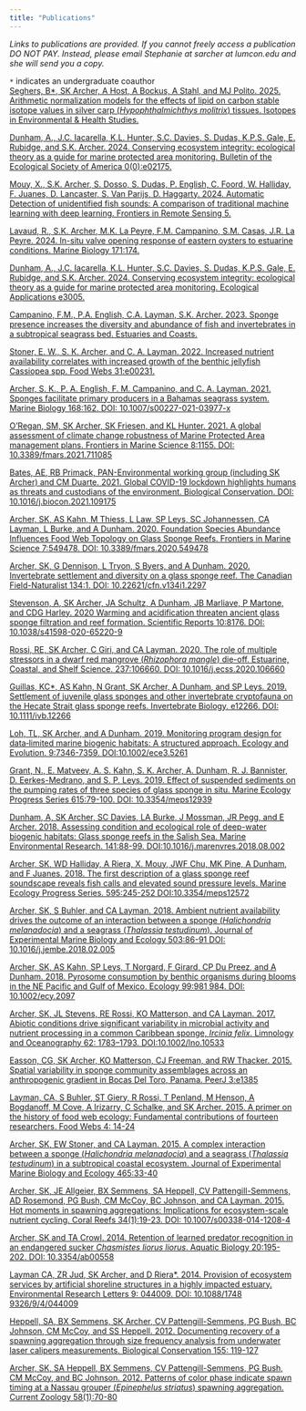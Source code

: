 ```yaml
---
title: "Publications"
---
```



*Links to publications are provided. If you cannot freely access a publication DO NOT PAY. Instead, please email Stephanie at sarcher at lumcon.edu and she will send you a copy.*  

`*` indicates an undergraduate coauthor  
[Seghers, B*, SK Archer, A Host, A Bockus, A Stahl, and MJ Polito. 2025. Arithmetic normalization models	for	the effects of lipid on carbon stable isotope values in silver carp (<i>Hypophthalmichthys molitrix</i>) tissues.	Isotopes in Environmental & Health Studies.](https://doi.org/10.1080/10256016.2024.2442364)  

[Dunham, A., J.C. Iacarella, K.L. Hunter, S.C. Davies, S. Dudas, K.P.S. Gale, E. Rubidge, and S.K. Archer. 2024. Conserving ecosystem integrity: ecological theory as a guide for marine protected area monitoring. Bulletin of the Ecological Society of America 0(0):e02175.](https://doi.org/10.1002/bes2.2175)  

[Mouy, X., S.K. Archer, S. Dosso, S. Dudas, P. English, C. Foord, W. Halliday, F. Juanes, D. Lancaster, S. Van Parijs, D. Haggarty. 2024. Automatic Detection of unidentified fish sounds: A comparison of traditional machine learning with deep learning. Frontiers in Remote Sensing 5.](https://doi.org/10.3389/frsen.2024.1439995)  

[Lavaud, R., S.K. Archer, M.K. La Peyre, F.M. Campanino, S.M. Casas, J.R. La Peyre. 2024. In-situ valve opening response of eastern oysters to estuarine conditions. Marine Biology 171:174.](https://doi.org/10.1007/s00227-024-04488-1)  

[Dunham, A., J.C. Iacarella, K.L. Hunter, S.C. Davies, S. Dudas, K.P.S. Gale, E. Rubidge, and S.K. Archer. 2024. Conserving ecosystem integrity: ecological theory as a guide for marine protected area monitoring. Ecological Applications e3005.](https://doi.org/10.1002/eap.3005)  

[Campanino, F.M., P.A. English, C.A. Layman, S.K. Archer. 2023. Sponge presence increases the diversity and abundance of fish and invertebrates in a subtropical seagrass bed. Estuaries and Coasts.](https://doi.org/10.1007/s12237-023-01186-x.)

[Stoner, E. W., S. K. Archer, and C. A. Layman. 2022. Increased nutrient availability correlates with increased growth of the benthic jellyfish Cassiopea spp. Food Webs 31:e00231.](https://www.sciencedirect.com/science/article/abs/pii/S2352249622000131)

[Archer, S. K., P. A. English, F. M. Campanino, and C. A. Layman. 2021. Sponges facilitate primary producers in a Bahamas seagrass system. Marine Biology 168:162. DOI: 10.1007/s00227-021-03977-x](https://link.springer.com/article/10.1007/s00227-021-03977-x)

[O’Regan, SM, SK Archer, SK Friesen, and KL Hunter. 2021. A global assessment of climate change robustness of Marine Protected Area management plans. Frontiers in Marine Science 8:1155. DOI: 10.3389/fmars.2021.711085](https://www.frontiersin.org/articles/10.3389/fmars.2021.711085/full)

[Bates, AE, RB Primack, PAN-Environmental working group (including SK Archer) and CM Duarte. 2021. Global COVID-19 lockdown highlights humans as threats and custodians of the environment. Biological Conservation. DOI: 10.1016/j.biocon.2021.109175](https://www.sciencedirect.com/science/article/abs/pii/S0006320721002275)
  
[Archer, SK, AS Kahn, M Thiess, L Law, SP Leys, SC Johannessen, CA Layman, L Burke, and A Dunham.	2020. Foundation Species Abundance Influences Food Web Topology on Glass Sponge Reefs. Frontiers in	Marine Science 7:549478. DOI: 10.3389/fmars.2020.549478](https://www.frontiersin.org/articles/10.3389/fmars.2020.549478/full)   

[Archer, SK, G Dennison, L Tryon, S Byers, and A Dunham. 2020. Invertebrate settlement and diversity	on a glass sponge reef. The Canadian Field-Naturalist 134:1. DOI: 10.22621/cfn.v134i1.2297](https://www.canadianfieldnaturalist.ca/index.php/cfn/article/view/2297)
  
[Stevenson, A, SK Archer, JA Schultz, A Dunham, JB Marliave, P Martone, and CDG Harley. 2020	Warming and acidification threaten ancient glass sponge filtration and reef formation. Scientific Reports	10:8176. DOI: 10.1038/s41598-020-65220-9](https://www.nature.com/articles/s41598-020-65220-9)

[Rossi, RE, SK Archer, C Giri, and CA Layman. 2020. The role of multiple stressors in a dwarf red	mangrove (*Rhizophora mangle*) die-off. Estuarine, Coastal, and Shelf Science. 237:106660. DOI:	10.1016/j.ecss.2020.106660](https://www.sciencedirect.com/science/article/abs/pii/S0272771419302203)      

[Guillas, KC*, AS Kahn, N Grant, SK Archer, A Dunham, and SP Leys. 2019. Settlement of juvenile glass	sponges and other invertebrate cryptofauna on the Hecate Strait glass sponge reefs. Invertebrate Biology.	e12266. DOI: 10.1111/ivb.12266](https://onlinelibrary.wiley.com/doi/10.1111/ivb.12266)

[Loh, TL, SK Archer, and A Dunham. 2019. Monitoring program design for data‐limited marine biogenic	habitats: A structured approach. Ecology and Evolution. 9:7346-7359. DOI:10.1002/ece3.5261](https://onlinelibrary.wiley.com/doi/full/10.1002/ece3.5261)

[Grant, N., E. Matveev, A. S. Kahn, S. K. Archer, A. Dunham, R. J. Bannister, D. Eerkes-Medrano, and S. P.	Leys. 2019. Effect of suspended sediments on the pumping rates of three species of glass sponge in situ.	Marine Ecology Progress Series 615:79-100. DOI: 10.3354/meps12939](https://www.int-res.com/abstracts/meps/v615/p79-100/)

[Dunham, A, SK Archer, SC Davies, LA Burke, J Mossman, JR Pegg, and E Archer. 2018. Assessing	condition and ecological role of deep-water biogenic habitats: Glass sponge reefs in the Salish Sea. Marine	Environmental Research. 141:88-99. DOI:10.1016/j.marenvres.2018.08.002](https://www.sciencedirect.com/science/article/pii/S0141113618303544)

[Archer, SK, WD Halliday, A Riera, X. Mouy, JWF Chu, MK Pine, A Dunham, and F Juanes. 2018.	The first description of a glass sponge reef soundscape reveals fish calls and elevated sound pressure levels. 	Marine Ecology Progress Series. 595:245-252 DOI:10.3354/meps12572](https://www.int-res.com/abstracts/meps/v595/p245-252/)

[Archer, SK, S Buhler, and CA Layman. 2018. Ambient nutrient availability drives the outcome of an	interaction between a sponge (*Halichondria melanadocia*) and a seagrass (*Thalassia testudinum*). Journal of	Experimental Marine Biology and Ecology 503:86-91 DOI: 10.1016/j.jembe.2018.02.005](https://www.sciencedirect.com/science/article/pii/S0022098117302861?casa_token=IegV-22FIoMAAAAA:pP8c4sLXU-wz9x6bkdpwZkcE8ZI8H8xoXiorAVlLmsjUrDmSFcIQHEyqFiR-XDLDjdJBzPHzDA)

[Archer, SK, AS Kahn, SP Leys, T Norgard, F Girard, CP Du Preez, and A Dunham. 2018. Pyrosome	consumption by benthic organisms during blooms in the NE Pacific and Gulf of Mexico. Ecology 99:981	984. DOI: 10.1002/ecy.2097](https://esajournals.onlinelibrary.wiley.com/doi/full/10.1002/ecy.2097)

[Archer, SK, JL Stevens, RE Rossi, KO Matterson, and CA Layman. 2017. Abiotic conditions drive significant variability in microbial activity and nutrient processing in a common Caribbean sponge, *Ircinia	felix*. Limnology and Oceanography 62: 1783–1793. DOI:10.1002/lno.10533](https://aslopubs.onlinelibrary.wiley.com/doi/full/10.1002/lno.10533)

[Easson, CG, SK Archer, KO Matterson, CJ Freeman, and RW Thacker. 2015. Spatial variability in sponge	community assemblages across an anthropogenic gradient in Bocas Del Toro, Panama. PeerJ 3:e1385](https://peerj.com/articles/1385/)

[Layman, CA, S Buhler, ST Giery, R Rossi, T Penland, M Henson, A Bogdanoff, M Cove, A Irizarry, C Schalke, and SK Archer. 2015. A primer on the history of food web ecology: Fundamental contributions of fourteen researchers. Food Webs 4: 14-24](https://www.sciencedirect.com/science/article/abs/pii/S2352249615200110)

[Archer, SK, EW Stoner, and CA Layman. 2015. A complex interaction between a sponge (*Halichondria melanadocia*) and a seagrass (*Thalassia testudinum*) in a subtropical coastal ecosystem. Journal of Experimental Marine Biology and Ecology 465:33-40](https://www.sciencedirect.com/science/article/pii/S0022098115000040?casa_token=2-_dFpscBJsAAAAA:QKoTPqvGR-K5rvBgyBxQiP3f06nCetxtJDvnppzrg8kRS_HQX2-ns2gLt7X7_fqMd1hibYwL3Q)

[Archer, SK, JE Allgeier, BX Semmens, SA Heppell, CV Pattengill-Semmens, AD Rosemond, PG Bush, CM		McCoy, BC Johnson, and CA Layman. 2015. Hot moments in spawning aggregations: Implications for ecosystem-scale nutrient cycling. Coral Reefs 34(1):19-23. DOI: 10.1007/s00338-014-1208-4](https://link.springer.com/article/10.1007/s00338-014-1208-4)

[Archer, SK and TA Crowl. 2014. Retention of learned predator recognition in an endangered sucker *Chasmistes liorus liorus*. Aquatic Biology 20:195-202. DOI: 10.3354/ab00558](https://www.int-res.com/abstracts/ab/v20/n3/p195-202/)

[Layman CA, ZR Jud, SK Archer, and D Riera*. 2014. Provision of ecosystem services by artificial shoreline structures in a highly impacted estuary. Environmental Research Letters 9: 044009. DOI: 10.1088/1748		9326/9/4/044009](https://iopscience.iop.org/article/10.1088/1748-9326/9/4/044009)

[Heppell, SA, BX Semmens, SK Archer, CV Pattengill-Semmens, PG Bush, BC Johnson, CM McCoy, and SS		Heppell. 2012.  Documenting recovery of a spawning aggregation through size frequency analysis from		underwater laser calipers measurements. Biological Conservation 155: 119-127](https://www.sciencedirect.com/science/article/abs/pii/S0006320712002698)

[Archer, SK, SA Heppell, BX Semmens, CV Pattengill-Semmens, PG Bush, CM McCoy, and BC Johnson. 2012. Patterns of color phase indicate spawn timing at a Nassau grouper (*Epinephelus striatus*) spawning	aggregation. Current Zoology 58(1):70-80](https://www.semanticscholar.org/paper/Patterns-of-color-phase-indicate-spawn-timing-at-a-Archer-Heppell/b68eb76e033fa9fa6dddfcfdfd3067905e2c5195)
